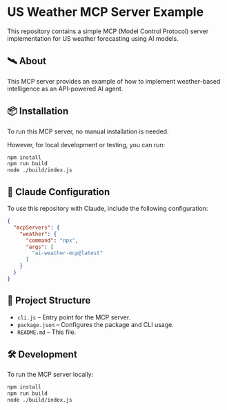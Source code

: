 # US Weather MCP Server Example

This repository contains a simple MCP (Model Control Protocol) server implementation for US weather forecasting using AI models.

## 🛰️ About

This MCP server provides an example of how to implement weather-based intelligence as an API-powered AI agent.

## 📦 Installation

To run this MCP server, no manual installation is needed.

However, for local development or testing, you can run:

```bash
npm install
npm run build
node ./build/index.js
```

## 🚀 Claude Configuration

To use this repository with Claude, include the following configuration:

```json
{
  "mcpServers": {
    "weather": {
      "command": "npx",
      "args": [
        "ai-weather-mcp@latest"
      ]
    }
  }
}
```

## 📁 Project Structure

- `cli.js` – Entry point for the MCP server.
- `package.json` – Configures the package and CLI usage.
- `README.md` – This file.

## 🛠️ Development

To run the MCP server locally:

```bash
npm install
npm run build
node ./build/index.js
```
